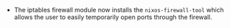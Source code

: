 - The iptables firewall module now installs the `nixos-firewall-tool` which allows the user to easily temporarily open ports through the firewall.
